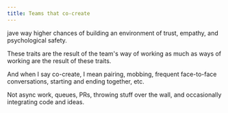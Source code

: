 ```yaml
---
title: Teams that co-create
---
```


jave way higher chances of building an environment of trust, empathy, and psychological safety.


These traits are the result of the team's way of working as much as ways of working are the result of these traits.


And when I say co-create, I mean pairing, mobbing, frequent face-to-face conversations, starting and ending together, etc.

Not async work, queues, PRs, throwing stuff over the wall, and occasionally integrating code and ideas.
